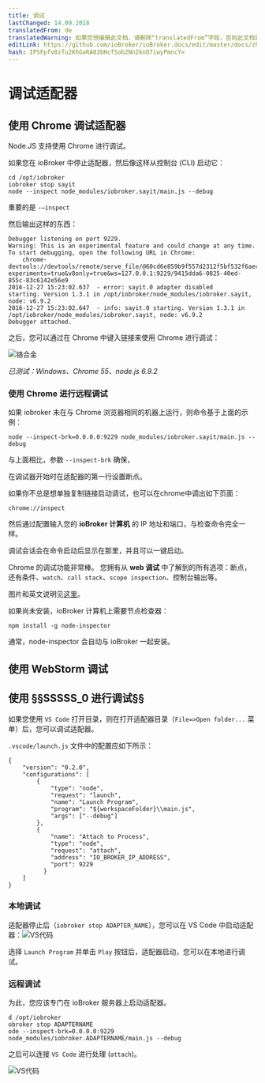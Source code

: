```yaml
---
title: 调试
lastChanged: 14.09.2018
translatedFrom: de
translatedWarning: 如果您想编辑此文档，请删除“translatedFrom”字段，否则此文档将再次自动翻译
editLink: https://github.com/ioBroker/ioBroker.docs/edit/master/docs/zh-cn/dev/adapterdebug.md
hash: IPSFpfv8zfu2KhGaRA83bHcfSob2Nn2knD7iwyPmncY=
---
```

# 调试适配器
## 使用 Chrome 调试适配器
Node.JS 支持使用 Chrome 进行调试。

如果您在 ioBroker 中停止适配器，然后像这样从控制台 (CLI) 启动它：

```
cd /opt/iobroker
iobroker stop sayit
node --inspect node_modules/iobroker.sayit/main.js --debug
```

重要的是 `-–inspect`

然后输出这样的东西：

```
Debugger listening on port 9229.
Warning: This is an experimental feature and could change at any time.
To start debugging, open the following URL in Chrome:
    chrome-devtools://devtools/remote/serve_file/@60cd6e859b9f557d2312f5bf532f6aec5f284980/inspector.html?experiments=true&v8only=true&ws=127.0.0.1:9229/9415dda6-0825-40ed-855c-83c6142e56e9
2016-12-27 15:23:02.637  - error: sayit.0 adapter disabled
starting. Version 1.3.1 in /opt/iobroker/node_modules/iobroker.sayit, node: v6.9.2
2016-12-27 15:23:02.647  - info: sayit.0 starting. Version 1.3.1 in /opt/iobroker/node_modules/iobroker.sayit, node: v6.9.2
Debugger attached.
```

之后，您可以通过在 Chrome 中键入链接来使用 Chrome 进行调试：

![铬合金](../../de/dev/media/adapterdebug1.png)

*已测试：Windows、Chrome 55、node.js 6.9.2*

### 使用 Chrome 进行远程调试
如果 iobroker 未在与 Chrome 浏览器相同的机器上运行，则命令基于上面的示例：

```
node --inspect-brk=0.0.0.0:9229 node_modules/iobroker.sayit/main.js --debug
```

与上面相比，参数 `--inspect-brk` 确保，

在调试器开始时在适配器的第一行设置断点。

如果你不总是想单独复制链接启动调试，也可以在chrome中调出如下页面：

```
chrome://inspect
```

然后通过配置输入您的 **ioBroker 计算机** 的 IP 地址和端口，与检查命令完全一样。

调试会话会在命令启动后显示在那里，并且可以一键启动。

Chrome 的调试功能非常棒。
您拥有从 **web 调试** 中了解到的所有选项：断点，还有条件、`watch`、`call stack`、`scope inspection`、控制台输出等。

图片和英文说明见[这里](https://software.intel.com/en-us/xdk/articles/using-chrome-devtools-to-debug-your-remote-iot-nodejs-application)。

如果尚未安装，ioBroker 计算机上需要节点检查器：

```
npm install -g node-inspector
```

通常，node-inspector 会自动与 ioBroker 一起安装。

## 使用 WebStorm 调试
## 使用 §§SSSSS_0 进行调试§§
如果您使用 `VS Code` 打开目录，则在打开适配器目录（`File=>Open folder...` 菜单）后，您可以调试适配器。

`.vscode/launch.js` 文件中的配置应如下所示：

```
{
    "version": "0.2.0",
    "configurations": [
        {
            "type": "node",
            "request": "launch",
            "name": "Launch Program",
            "program": "${workspaceFolder}\\main.js",
            "args": ["--debug"]
        },
        {
            "name": "Attach to Process",
            "type": "node",
            "request": "attach",
            "address": "IO_BROKER_IP_ADDRESS",
            "port": 9229
          }
    ]
}
```

### 本地调试
适配器停止后（`iobroker stop ADAPTER_NAME`），您可以在 VS Code 中启动适配器：![VS代码](../../de/dev/media/adapterdebug10.png)

选择 `Launch Program` 并单击 `Play` 按钮后，适配器启动，您可以在本地进行调试。

### 远程调试
为此，您应该专门在 ioBroker 服务器上启动适配器。

```
d /opt/iobroker
obroker stop ADAPTERNAME
ode --inspect-brk=0.0.0.0:9229 node_modules/iobroker.ADAPTERNAME/main.js --debug
```

之后可以连接 `VS Code` 进行处理 (`attach`)。

![VS代码](../../de/dev/media/adapterdebug11.png)